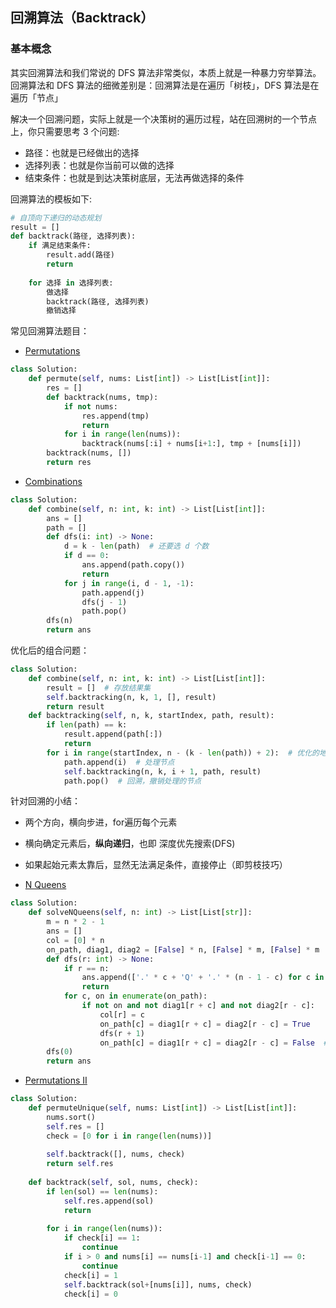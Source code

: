 ## 回溯算法（Backtrack）  
### 基本概念
其实回溯算法和我们常说的 DFS 算法非常类似，本质上就是一种暴力穷举算法。回溯算法和 DFS 算法的细微差别是：回溯算法是在遍历「树枝」，DFS 算法是在遍历「节点」 

解决一个回溯问题，实际上就是一个决策树的遍历过程，站在回溯树的一个节点上，你只需要思考 3 个问题:

- 路径：也就是已经做出的选择 
- 选择列表：也就是你当前可以做的选择
- 结束条件：也就是到达决策树底层，无法再做选择的条件

回溯算法的模板如下:
```python 
# 自顶向下递归的动态规划
result = []
def backtrack(路径, 选择列表):
    if 满足结束条件:
        result.add(路径)
        return
    
    for 选择 in 选择列表:
        做选择
        backtrack(路径, 选择列表)
        撤销选择

``` 

常见回溯算法题目：
- [ Permutations ]( https://leetcode.cn/problems/permutations/description/ )  
```python 
class Solution:
    def permute(self, nums: List[int]) -> List[List[int]]:
        res = [] 
        def backtrack(nums, tmp):
            if not nums:
                res.append(tmp) 
                return 
            for i in range(len(nums)):
                backtrack(nums[:i] + nums[i+1:], tmp + [nums[i]]) 
        backtrack(nums, []) 
        return res 
```   

- [ Combinations ]( https://leetcode.cn/problems/combinations/description/ )  
```python 
class Solution:
    def combine(self, n: int, k: int) -> List[List[int]]: 
        ans = []
        path = []
        def dfs(i: int) -> None:
            d = k - len(path)  # 还要选 d 个数
            if d == 0:
                ans.append(path.copy())
                return
            for j in range(i, d - 1, -1):
                path.append(j)
                dfs(j - 1)
                path.pop()
        dfs(n)
        return ans
```   

优化后的组合问题： 
```python 
class Solution:
    def combine(self, n: int, k: int) -> List[List[int]]:
        result = []  # 存放结果集
        self.backtracking(n, k, 1, [], result)
        return result
    def backtracking(self, n, k, startIndex, path, result):
        if len(path) == k:
            result.append(path[:])
            return
        for i in range(startIndex, n - (k - len(path)) + 2):  # 优化的地方
            path.append(i)  # 处理节点
            self.backtracking(n, k, i + 1, path, result)
            path.pop()  # 回溯，撤销处理的节点
```     
针对回溯的小结：
- 两个方向，横向步进，for遍历每个元素
- 横向确定元素后，**纵向递归**，也即 深度优先搜索(DFS) 
- 如果起始元素太靠后，显然无法满足条件，直接停止（即剪枝技巧）


- [ N Queens ]( https://leetcode.cn/problems/n-queens/description/ )  
```python 
class Solution:
    def solveNQueens(self, n: int) -> List[List[str]]: 
        m = n * 2 - 1
        ans = []
        col = [0] * n
        on_path, diag1, diag2 = [False] * n, [False] * m, [False] * m
        def dfs(r: int) -> None:
            if r == n:
                ans.append(['.' * c + 'Q' + '.' * (n - 1 - c) for c in col])
                return
            for c, on in enumerate(on_path):
                if not on and not diag1[r + c] and not diag2[r - c]:
                    col[r] = c
                    on_path[c] = diag1[r + c] = diag2[r - c] = True
                    dfs(r + 1)
                    on_path[c] = diag1[r + c] = diag2[r - c] = False  # 恢复现场
        dfs(0)
        return ans
```    

- [ Permutations II ]( https://leetcode.cn/problems/permutations-ii/description/ )  
```python 
class Solution:
    def permuteUnique(self, nums: List[int]) -> List[List[int]]: 
        nums.sort()
        self.res = []
        check = [0 for i in range(len(nums))]
        
        self.backtrack([], nums, check)
        return self.res
        
    def backtrack(self, sol, nums, check):
        if len(sol) == len(nums):
            self.res.append(sol)
            return
        
        for i in range(len(nums)):
            if check[i] == 1:
                continue
            if i > 0 and nums[i] == nums[i-1] and check[i-1] == 0:
                continue
            check[i] = 1
            self.backtrack(sol+[nums[i]], nums, check)
            check[i] = 0 
```  










